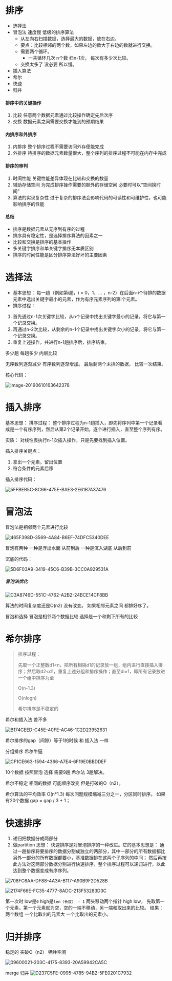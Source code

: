 # 排序

- 选择法
- 冒泡法
  速度慢 低级的排序算法
  - 从左向右扫描数据，选择最大的数据，放在右边。
  - 要点：比较相邻的两个数，如果左边的数大于右边的数就进行交换。
  - 需要两个循环。
    - 一共循环几次 n个数 扫n-1次，  每次有多少次比较。
  - 交换太多了  没必要  所以慢。
- 插入算法
- 希尔
- 快速
- 归并

#### 排序中的关键操作

1. 比较
       任意两个数据元素通过比较操作确定先后次序
2. 交换
       数据元素之间需要交换才能到的预期结果

#### 内排序和外排序

1. 内排序
       整个排序过程不需要访问外存便能完成
2. 外排序
       待排序的数据元素数量很大，整个序列的排序过程不可能在内存中完成

#### 排序的审判

1. 时间性能
       关键性能差异体现在比较和交换的数量
2. 辅助存储空间
       为完成排序操作需要的额外的存储空间
       必要时可以“空间换时间”
3. 算法的实现复杂性
       过于复杂的排序法会影响代码的可读性和可维护性，也可能影响排序的性能

#### 总结

- 排序是数据元素从无序到有序的过程
- 排序具有稳定性，是选择排序算法的因素之一
- 比较和交换是排序的基本操作
- 多关键字排序和单关键字排序无本质区别
- 排序的时间性能是区分排序算法好坏的主要因素

# 选择法
- 基本思想：
每一趟（例如第i趟，i = 0，1，... ，n-2）在后面n-i个待排的数据元素中选出关键字最小的元素，作为有序元素序列的第i个元素。
- 排序过程：
1. 首先通过n-1次关键字比较，从n个记录中找出关键字最小的记录，将它与第一个记录交换。
2. 再通过n-2次比较，从剩余的n-1个记录中找出关键字次小的记录，将它与第一个记录交换。
3. 重复上述操作，共进行n-1趟排序后，排序结束。

多少趟
每趟多少  内层比较 

无序数列逐渐减少  有序数列逐渐增加。
最后剩两个未排的数据， 比较一次结束。

核心代码：

![image-20190610163642378](assets/image-20190610163642378.png)



# 插入排序
基本思想：
排序过程：
整个排序过程为n-1趟插入，即先将序列中第一个记录看成是一个有序序列，然后从第2个记录开始，逐个进行插入，直至整个序列有序。

实质：
对线性表执行n-1次插入操作，只是先要找到插入位置。

插入排序关键点：
1. 拿出一个元素，留出位置
2. 符合条件的元素后移

插入排序代码：

![5FFBEB5C-8C66-475E-BAE3-2E61B7A37476](assets/5FFBEB5C-8C66-475E-BAE3-2E61B7A37476.png)



# 冒泡法
冒泡法是相邻两个元素进行比较

![465F398D-3569-4A84-B6EF-74DFC5340DEE](assets/465F398D-3569-4A84-B6EF-74DFC5340DEE.png)

冒泡有两种
一种是浮出水面  从前到后
一种是沉入湖底  从后到前

沉底的代码：

![5D6F03A9-3419-45C6-B39B-3CC0A929531A](assets/5D6F03A9-3419-45C6-B39B-3CC0A929531A.png)

##### 冒泡法优化
![C3A8746D-551C-4762-A2B2-24BCE14CF8BB](assets/C3A8746D-551C-4762-A2B2-24BCE14CF8BB.png)

算法的时间复杂度还是O(n2)   没有改变。
如果相邻元素之间 都排好序了。

冒泡和选择
冒泡是相邻两个数据比较
选择是一个和剩下所有的比较

# 希尔排序

> 排序过程：
>
> 先取一个正整数d1<n，把所有相隔d1的记录放一组，组内进行直接插入排序；然后取d2<d1，重复上述分组和排序操作；直至di=1，即所有记录放进一个组中排序为至
>
> O(n-1.3)
>
> O(nlogn)
>
> 希尔排序是不稳定的



希尔和插入法 差不多

![B174CEED-C45E-40FE-AC46-1C2D23952631](assets/B174CEED-C45E-40FE-AC46-1C2D23952631.png)

希尔排序的gap（间隙）等于1的时候  和 插入法 一样

分组排序  希尔牛逼

![CF1CE663-1594-4366-A7E4-6F19E0BBDDEF](assets/CF1CE663-1594-4366-A7E4-6F19E0BBDDEF.png)


10个数据 
按照冒泡 选择 需要9趟
希尔法  3趟解决。

希尔不稳定  相同的数据 可能顺序改变 但是打破的O（n2）。

希尔算法的平均效率 O(n*1.3)
每次问题规模缩减三分之一，分区同时排序。
如果有20个数据
gap = gap / 3 + 1；

# 快速排序
1. 递归把数据分成两部分
2. 做partition
思想：
快速排序是对冒泡排序的一种改进。它的基本思想是：
通过一趟排序将要排序的数据分割成独立的两部分，其中一部分的所有数据都比另外一部分的所有数据都要小，基准数据排在这两个子序列的中间；
然后再按此方法对这两部分数据分别进行快速排序，整个排序过程可以递归进行，以此达到整个数据变成有序序列。

![708FC6AA-DF88-4A3A-B117-A90B9F2D528B](assets/708FC6AA-DF88-4A3A-B117-A90B9F2D528B.png)

![2174F66E-FC35-4777-8ADC-213F53283D3C](assets/2174F66E-FC35-4777-8ADC-213F53283D3C.png)

第一次时 low是`0` high是`len（长度） - 1`
两头移动两个指针 high low， 先取第一个元素，第一个元素就为空，空的一端不移动，另一端和取出来的比较。
结果：两个数组 一个比取出的元素大  一个比取出的元素小。

#  归并排序
稳定的  突破O（n2）
牺牲空间

![09600021-203C-4175-8393-20A59942CA5C](assets/09600021-203C-4175-8393-20A59942CA5C.png)

merge 归并
![D237C5FE-0995-4785-94B2-5FE0201C7932](assets/D237C5FE-0995-4785-94B2-5FE0201C7932.png)
